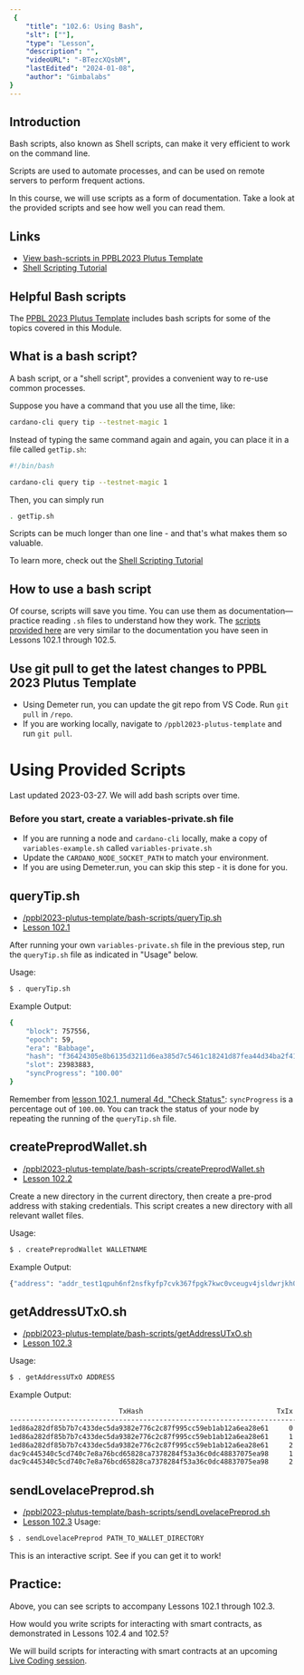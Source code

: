 ```yaml
---
 {
	"title": "102.6: Using Bash",
	"slt": [""],
	"type": "Lesson",
	"description": "",
    "videoURL": "-BTezcXQsbM",
	"lastEdited": "2024-01-08",
	"author": "Gimbalabs"
}
---
```



## Introduction
Bash scripts, also known as Shell scripts, can make it very efficient to work on the command line.

Scripts are used to automate processes, and can be used on remote servers to perform frequent actions.

In this course, we will use scripts as a form of documentation. Take a look at the provided scripts and see how well you can read them.

## Links
- [View bash-scripts in PPBL2023 Plutus Template](https://gitlab.com/gimbalabs/ppbl-2023/ppbl2023-plutus-template/-/tree/main/bash-scripts)
- [Shell Scripting Tutorial](https://www.shellscript.sh/)



## Helpful Bash scripts
The [PPBL 2023 Plutus Template](https://gitlab.com/gimbalabs/ppbl-2023/ppbl2023-plutus-template) includes bash scripts for some of the topics covered in this Module.


## What is a bash script?
A bash script, or a "shell script", provides a convenient way to re-use common processes.

Suppose you have a command that you use all the time, like:
```bash
cardano-cli query tip --testnet-magic 1
```

Instead of typing the same command again and again, you can place it in a file called `getTip.sh`:
```bash
#!/bin/bash

cardano-cli query tip --testnet-magic 1
```

Then, you can simply run
```bash
. getTip.sh
```

Scripts can be much longer than one line - and that's what makes them so valuable.

To learn more, check out the [Shell Scripting Tutorial](https://www.shellscript.sh/)


## How to use a bash script
Of course, scripts will save you time. You can use them as documentation—practice reading `.sh` files to understand how they work. The [scripts provided here](https://gitlab.com/gimbalabs/ppbl-2023/ppbl2023-plutus-template/-/tree/main/bash-scripts) are very similar to the documentation you have seen in Lessons 102.1 through 102.5.

## Use git pull to get the latest changes to PPBL 2023 Plutus Template
- Using Demeter run, you can update the git repo from VS Code. Run `git pull` in `/repo`.
- If you are working locally, navigate to `/ppbl2023-plutus-template` and run `git pull`.



# Using Provided Scripts
Last updated 2023-03-27. We will add bash scripts over time.

### Before you start, create a variables-private.sh file
- If you are running a node and `cardano-cli` locally, make a copy of `variables-example.sh` called `variables-private.sh`
- Update the `CARDANO_NODE_SOCKET_PATH` to match your environment.
- If you are using Demeter.run, you can skip this step - it is done for you.


## queryTip.sh
- [/ppbl2023-plutus-template/bash-scripts/queryTip.sh](https://gitlab.com/gimbalabs/ppbl-2023/ppbl2023-plutus-template/-/blob/main/bash-scripts/queryTip.sh)
- [Lesson 102.1](/modules/102/1021)

After running your own `variables-private.sh` file in the previous step, run the `queryTip.sh` file as indicated in "Usage" below.

Usage:
```bash
$ . queryTip.sh
```

Example Output:
```bash
{
    "block": 757556,
    "epoch": 59,
    "era": "Babbage",
    "hash": "f36424305e8b6135d3211d6ea385d7c5461c18241d87fea44d34ba2f41da2e41",
    "slot": 23983883,
    "syncProgress": "100.00"
}
```
Remember from [lesson 102.1, numeral 4d, "Check Status"](https://plutuspbl.io/modules/102/1021): `syncProgress` is a percentage out of `100.00`. You can track the status of your node by repeating the running of the `queryTip.sh` file.


## createPreprodWallet.sh
- [/ppbl2023-plutus-template/bash-scripts/createPreprodWallet.sh](https://gitlab.com/gimbalabs/ppbl-2023/ppbl2023-plutus-template/-/blob/main/bash-scripts/createPreprodWallet.sh)
- [Lesson 102.2](/modules/102/1022)

Create a new directory in the current directory, then create a pre-prod address with staking credentials. This script creates a new directory with all relevant wallet files.

Usage:
```bash
$ . createPreprodWallet WALLETNAME
```

Example Output:
```bash
{"address": "addr_test1qpuh6nf2nsfkyfp7cvk367fpgk7kwc0vceugv4jsldwrjkh0zgxaje6qk3xrvuvxsgwps3x6m5pmjwcnzlqt7xpx7z3qzl6slp","pkh": "797d4d2a9c1362243ec32d1d792145bd6761ecc678865650fb5c395a", "walletName": "WALLETNAME"},
```

## getAddressUTxO.sh
- [/ppbl2023-plutus-template/bash-scripts/getAddressUTxO.sh](https://gitlab.com/gimbalabs/ppbl-2023/ppbl2023-plutus-template/-/blob/main/bash-scripts/getAddressUTxO.sh)
- [Lesson 102.3](/modules/102/1023)

Usage:
```bash
$ . getAddressUTxO ADDRESS
```

Example Output:
```bash
                           TxHash                                 TxIx        Amount
--------------------------------------------------------------------------------------
1ed86a282df85b7b7c433dec5da9382e776c2c87f995cc59eb1ab12a6ea28e61     0        10000000 lovelace + TxOutDatumNone
1ed86a282df85b7b7c433dec5da9382e776c2c87f995cc59eb1ab12a6ea28e61     1        15000000 lovelace + TxOutDatumNone
1ed86a282df85b7b7c433dec5da9382e776c2c87f995cc59eb1ab12a6ea28e61     2        25000000 lovelace + TxOutDatumNone
dac9c445340c5cd740c7e8a76bcd65828ca7378284f53a36c0dc48837075ea98     1        2000000 lovelace + 1 05cf1f9c1e4cdcb6702ed2c978d55beff5e178b206b4ec7935d5e056.3232325050424c323032334a616d6573 + TxOutDatumNone
dac9c445340c5cd740c7e8a76bcd65828ca7378284f53a36c0dc48837075ea98     2        47280625 lovelace + TxOutDatumNone

```


## sendLovelacePreprod.sh
- [/ppbl2023-plutus-template/bash-scripts/sendLovelacePreprod.sh](https://gitlab.com/gimbalabs/ppbl-2023/ppbl2023-plutus-template/-/blob/main/bash-scripts/sendLovelacePreprod.sh)
- [Lesson 102.3](/modules/102/1023)
Usage:
```bash
$ . sendLovelacePreprod PATH_TO_WALLET_DIRECTORY
```

This is an interactive script. See if you can get it to work!


## Practice:
Above, you can see scripts to accompany Lessons 102.1 through 102.3.

How would you write scripts for interacting with smart contracts, as demonstrated in Lessons 102.4 and 102.5?

We will build scripts for interacting with smart contracts at an upcoming [Live Coding session](/live-coding).
